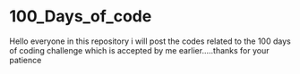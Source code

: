 # 100_Days_of_code
Hello everyone in this repository i will post the codes related to the 100 days of coding challenge which is accepted by me earlier.....thanks for your patience
